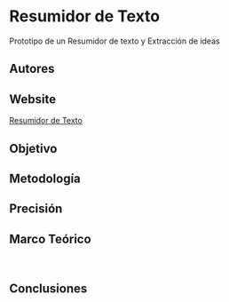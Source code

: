 #  Resumidor de Texto
Prototipo de un Resumidor de texto y Extracción de ideas

<p style='text-align: justify;'>

</p>

## Autores


## Website
[Resumidor de Texto](http://eiscapp.univalle.edu.co/perssia/)

## Objetivo

<p style='text-align: justify;'>

</p>

## Metodología
<p style='text-align: justify;'>

</p>

## Precisión
<p style='text-align: justify;'>

</p>

## Marco Teórico
<p style='text-align: justify;'>

</p><br/>
<p style='text-align: justify;'>

</p>

## Conclusiones
<p style='text-align: justify;'>

</p><br/>
<p style='text-align: justify;'>

</p><br/>
<p style='text-align: justify;'>

</p>
